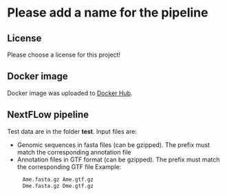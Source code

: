 # Please add a name for the pipeline

## License
Please choose a license for this project!

## Docker image
Docker image was uploaded to [Docker Hub](https://cloud.docker.com/u/biocorecrg/repository/docker/biocorecrg/exon_intron_pipe). 


## NextFLow pipeline
Test data are in the folder **test**. Input files are:
* Genomic sequences in fasta files (can be gzipped). The prefix must match the corresponding annotation file
* Annotation files in GTF format (can be gzipped). The prefix must match the corresponding GTF file
Example:

```bash
     Ame.fasta.gz Ame.gtf.gz
     Dme.fasta.gz Dme.gtf.gz 
```
